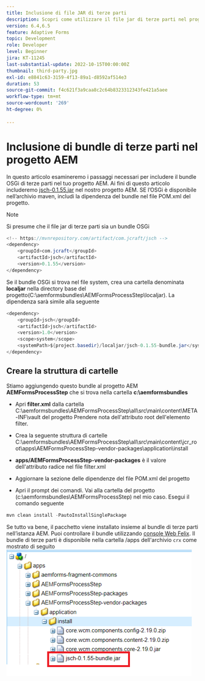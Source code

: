 ```yaml
---
title: Inclusione di file JAR di terze parti
description: Scopri come utilizzare il file jar di terze parti nel progetto AEM
version: 6.4,6.5
feature: Adaptive Forms
topic: Development
role: Developer
level: Beginner
jira: KT-11245
last-substantial-update: 2022-10-15T00:00:00Z
thumbnail: third-party.jpg
exl-id: e8841c63-3159-4f13-89a1-d8592af514e3
duration: 53
source-git-commit: f4c621f3a9caa8c2c64b8323312343fe421a5aee
workflow-type: tm+mt
source-wordcount: '269'
ht-degree: 0%

---
```


# Inclusione di bundle di terze parti nel progetto AEM

In questo articolo esamineremo i passaggi necessari per includere il bundle OSGi di terze parti nel tuo progetto AEM. Ai fini di questo articolo includeremo [jsch-0.1.55.jar](https://repo1.maven.org/maven2/com/jcraft/jsch/0.1.55/jsch-0.1.55.jar) nel nostro progetto AEM.  SE l’OSGi è disponibile nell’archivio maven, includi la dipendenza del bundle nel file POM.xml del progetto.

>[!NOTE]
> Si presume che il file jar di terze parti sia un bundle OSGi

```java
<!-- https://mvnrepository.com/artifact/com.jcraft/jsch -->
<dependency>
    <groupId>com.jcraft</groupId>
    <artifactId>jsch</artifactId>
    <version>0.1.55</version>
</dependency>
```

Se il bundle OSGi si trova nel file system, crea una cartella denominata **localjar** nella directory base del progetto(C:\aemformsbundles\AEMFormsProcessStep\localjar). La dipendenza sarà simile alla seguente

```java
<dependency>
    <groupId>jsch</groupId>
    <artifactId>jsch</artifactId>
    <version>1.0</version>
    <scope>system</scope>
    <systemPath>${project.basedir}/localjar/jsch-0.1.55-bundle.jar</systemPath>
</dependency>
```

## Creare la struttura di cartelle

Stiamo aggiungendo questo bundle al progetto AEM **AEMFormsProcessStep** che si trova nella cartella **c:\aemformsbundles**

* Apri **filter.xml** dalla cartella C:\aemformsbundles\AEMFormsProcessStep\all\src\main\content\META-INF\vault del progetto
Prendere nota dell&#39;attributo root dell&#39;elemento filter.

* Crea la seguente struttura di cartelle C:\aemformsbundles\AEMFormsProcessStep\all\src\main\content\jcr_root\apps\AEMFormsProcessStep-vendor-packages\application\install
* **apps/AEMFormsProcessStep-vendor-packages** è il valore dell&#39;attributo radice nel file filter.xml
* Aggiornare la sezione delle dipendenze del file POM.xml del progetto
* Apri il prompt dei comandi. Vai alla cartella del progetto (c:\aemformsbundles\AEMFormsProcessStep) nel mio caso. Esegui il comando seguente

```java
mvn clean install -PautoInstallSinglePackage
```

Se tutto va bene, il pacchetto viene installato insieme al bundle di terze parti nell’istanza AEM. Puoi controllare il bundle utilizzando [console Web Felix](http://localhost:4502/system/console/bundles). Il bundle di terze parti è disponibile nella cartella /apps dell&#39;archivio `crx` come mostrato di seguito
![terze parti](assets/custom-bundle1.png)
